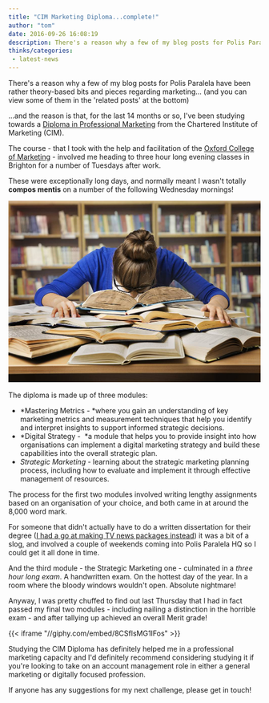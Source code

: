 ```yaml
---
title: "CIM Marketing Diploma...complete!"
author: "tom"
date: 2016-09-26 16:08:19
description: There's a reason why a few of my blog posts for Polis Paralela have been rather theory-based bits and pieces regarding marketing...
thinks/categories: 
 - latest-news
---
```


There's a reason why a few of my blog posts for Polis Paralela have been rather theory-based bits and pieces regarding marketing... (and you can view some of them in the 'related posts' at the bottom)

...and the reason is that, for the last 14 months or so, I've been studying towards a [Diploma in Professional Marketing](http://www.cim.co.uk/qualifications/diploma-in-professional-marketing/) from the Chartered Institute of Marketing (CIM).

The course - that I took with the help and facilitation of the [Oxford College of Marketing](http://www.oxfordcollegeofmarketing.com/) - involved me heading to three hour long evening classes in Brighton for a number of Tuesdays after work.

These were exceptionally long days, and normally meant I wasn't totally __compos mentis__ on a number of the following Wednesday mornings!

[![](images/blog/shutterstock_407903728.jpg "Studying the CIM Diploma occasionally felt like this")](images/blog/shutterstock_407903728.jpg)

The diploma is made up of three modules:

- *Mastering Metrics - *where you gain an understanding of key marketing metrics and measurement techniques that help you identify and interpret insights to support informed strategic decisions.
- *Digital Strategy -  *a module that helps you to provide insight into how organisations can implement a digital marketing strategy and build these capabilities into the overall strategic plan.
- *Strategic Marketing* - learning about the strategic marketing planning process, including how to evaluate and implement it through effective management of resources.


The process for the first two modules involved writing lengthy assignments based on an organisation of your choice, and both came in at around the 8,000 word mark.

For someone that didn't actually have to do a written dissertation for their degree ([I had a go at making TV news packages instead](https://www.youtube.com/watch?v=LlO3Twvl9es)) it was a bit of a slog, and involved a couple of weekends coming into Polis Paralela HQ so I could get it all done in time.

And the third module - the Strategic Marketing one - culminated in a *three hour long exam*. A handwritten exam. On the hottest day of the year. In a room where the bloody windows wouldn't open. Absolute nightmare!

Anyway, I was pretty chuffed to find out last Thursday that I had in fact passed my final two modules - including nailing a distinction in the horrible exam - and after tallying up achieved an overall Merit grade!

{{< iframe "//giphy.com/embed/8CSflsMG1IFos" >}}

Studying the CIM Diploma has definitely helped me in a professional marketing capacity and I'd definitely recommend considering studying it if you're looking to take on an account management role in either a general marketing or digitally focused profession.

If anyone has any suggestions for my next challenge, please get in touch!


